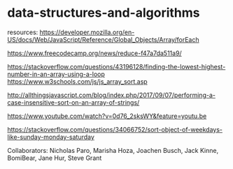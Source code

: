 # data-structures-and-algorithms

resources:
https://developer.mozilla.org/en-US/docs/Web/JavaScript/Reference/Global_Objects/Array/forEach

https://www.freecodecamp.org/news/reduce-f47a7da511a9/

https://stackoverflow.com/questions/43196128/finding-the-lowest-highest-number-in-an-array-using-a-loop
https://www.w3schools.com/js/js_array_sort.asp

http://allthingsjavascript.com/blog/index.php/2017/09/07/performing-a-case-insensitive-sort-on-an-array-of-strings/

https://www.youtube.com/watch?v=0d76_2sksWY&feature=youtu.be

https://stackoverflow.com/questions/34066752/sort-object-of-weekdays-like-sunday-monday-saturday

Collaborators: Nicholas Paro, Marisha Hoza, Joachen Busch, Jack Kinne, BomiBear, Jane Hur, Steve Grant

